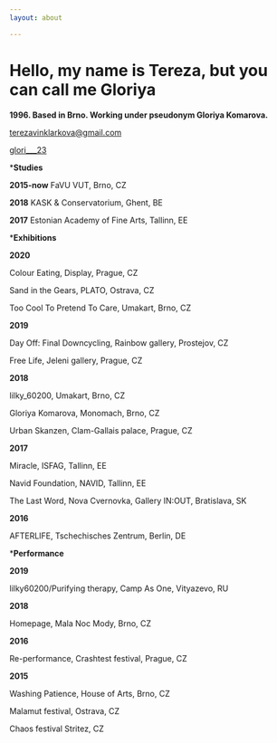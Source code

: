 ```yaml
---
layout: about

---
```

# Hello, my name is Tereza, but you can call me Gloriya

**1996. Based in Brno. Working under pseudonym Gloriya Komarova.**

terezavinklarkova@gmail.com

[glori___23](https://www.instagram.com/glori___23/)

\***Studies**

**2015-now**   FaVU VUT, Brno, CZ

**2018**           KASK & Conservatorium, Ghent, BE

**2017**           Estonian Academy of Fine Arts, Tallinn, EE

\***Exhibitions**

**2020**

Colour Eating, Display, Prague, CZ

Sand in the Gears, PLATO, Ostrava, CZ

Too Cool To Pretend To Care, Umakart, Brno, CZ

**2019**

Day Off: Final Downcycling, Rainbow gallery, Prostejov, CZ

Free Life, Jeleni gallery, Prague, CZ

**2018**

lilky_60200, Umakart, Brno, CZ

Gloriya Komarova, Monomach, Brno, CZ

Urban Skanzen, Clam-Gallais palace, Prague, CZ

**2017**

Miracle, ISFAG, Tallinn, EE

Navid Foundation, NAVID, Tallinn, EE

The Last Word, Nova Cvernovka, Gallery IN:OUT, Bratislava, SK

**2016**

AFTERLIFE, Tschechisches Zentrum, Berlin, DE

\***Performance**

**2019**

lilky60200/Purifying therapy, Camp As One, Vityazevo, RU

**2018**

Homepage, Mala Noc Mody, Brno, CZ

**2016**

Re-performance, Crashtest festival, Prague, CZ

**2015**

Washing Patience, House of Arts, Brno, CZ

Malamut festival, Ostrava, CZ

Chaos festival Stritez, CZ